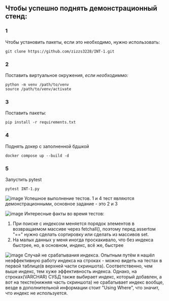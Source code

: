 ## Чтобы успешно поднять демонстрационный стенд:
### 1
Чтобы установить пакеты, если это необходимо, нужно использовать:
```
git clone https://github.com/zizzs3228/INT-1.git
```
### 2
Поставить виртуальное окружения, *если необходиммо:*
```
python -m venv /path/to/venv
source /path/to/venv/activate
```
### 3
Поставить пакеты:
```
pip install -r requirements.txt
```
### 4
Поднять докер с заполненной бдшкой
```
docker compose up --build -d
```
### 5
Запустить pytest
```
pytest INT-1.py
```
![image](https://github.com/zizzs3228/INT-1/assets/73750173/718fd5f4-35cf-4df2-bae0-d1fcc08a5833)
Успешное выполнение тестов. 1 и 4 тест являются демонстрационными, основное задание - это 2 и 3


![image](https://github.com/zizzs3228/INT-1/assets/73750173/c536c6b8-9fde-437c-81b7-5ebbcb0f781d)
Интересные факты во время тестов: 
1. При поиске с индексом меняется порядок элементов в возвращаемом массиве через fetchall(), поэтому перед assertом "==" нужно сделать сортировку или сделать из массивов set.
2. На малых данных у меня иногда проскакивало, что без индекса быстрее, но, в основном, индекс, всё же, быстрее

![image](https://github.com/zizzs3228/INT-1/assets/73750173/f7ff73cd-918b-4b92-b155-40efb14bc29f)
Случай не срабатывания индекса. Опытным путём я нашёл неэффективную работу индекса на строках - можно видеть на тестах в первой таблице(в верхней части скриншота).
Соответственно, чем выше индекс, тем хуже эффективность индекса. Однако, на строках(VARCHAR) СУБД также выбирает индекс, который добавлен, а вот на тексте(нижняя часть скриншота) не срабатывает индекс вообще, везде в дополнительной информации стоит "Using Where", что значит, что индекс не используется.
